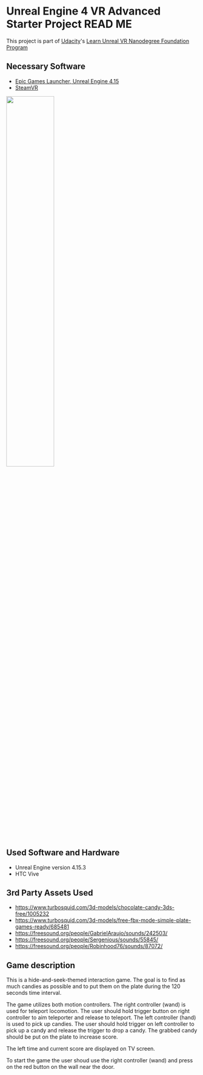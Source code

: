 ﻿# Unreal Engine 4 VR Advanced Starter Project READ ME

This project is part of [Udacity](https://www.udacity.com "Udacity - Be in demand")'s [Learn Unreal VR Nanodegree Foundation Program](https://www.udacity.com)

## Necessary Software
- [Epic Games Launcher, Unreal Engine 4.15](https://www.unrealengine.com/en-US/blog)
- [SteamVR](http://store.steampowered.com/steamvr)

<img src="https://d17h27t6h515a5.cloudfront.net/topher/2017/November/5a0ef225_epiclauncher/epiclauncher.png" width="50%"/>

## Used Software and Hardware

- Unreal Engine version 4.15.3
- HTC Vive

## 3rd Party Assets Used

- https://www.turbosquid.com/3d-models/chocolate-candy-3ds-free/1005232
- https://www.turbosquid.com/3d-models/free-fbx-mode-simple-plate-games-ready/685481
- https://freesound.org/people/GabrielAraujo/sounds/242503/
- https://freesound.org/people/Sergenious/sounds/55845/
- https://freesound.org/people/Robinhood76/sounds/87072/


## Game description

This is a hide-and-seek-themed interaction game. The goal is to find as much candies as possible and to put them on the plate during the 120 seconds time interval. 

The game utilizes both motion controllers. The right controller (wand) is used for teleport locomotion. The user should hold trigger button on right controller to aim teleporter and release to teleport. The left controller (hand) is used to pick up candies. The user should hold trigger on left controller to pick up a candy and release the trigger to drop a candy. The grabbed candy should be put on the plate to increase score. 

The left time and current score are displayed on TV screen. 

To start the game the user shoud use the right controller (wand) and press on the red button on the wall near the door.
